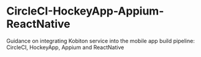 # CircleCI-HockeyApp-Appium-ReactNative
Guidance on integrating Kobiton service into the mobile app build pipeline: CircleCI, HockeyApp, Appium and ReactNative
